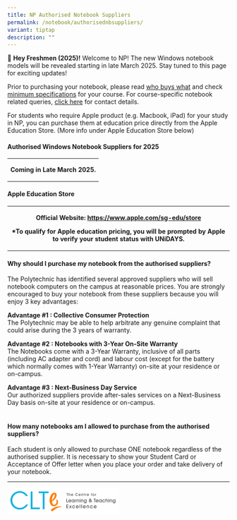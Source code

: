 ```yaml
---
title: NP Authorised Notebook Suppliers
permalink: /notebook/authorisednbsuppliers/
variant: tiptap
description: ""
---
```

<p>🎉 <strong>Hey Freshmen (2025)!</strong> Welcome to NP! The new Windows
notebook models will be revealed starting in late March 2025. Stay tuned
to this page for exciting updates!&nbsp;</p>
<p>Prior to purchasing your notebook, please read <a href="/notebook/whobuyswhat" rel="noopener noreferrer nofollow" target="_blank">who buys what</a> and check <a href="/notebook/specs/" rel="noopener noreferrer nofollow" target="_blank">minimum specifications</a> for
your course. For course-specific notebook related queries, <a href="/notebook/notebook-queries" rel="noopener noreferrer nofollow" target="_blank">click here</a> for
contact details.</p>
<p>For students who require Apple product (e.g. Macbook, iPad) for your study
in NP, you can purchase them at education price directly from the Apple
Education Store. (More info under Apple Education Store below)</p>
<h4>Authorised Windows Notebook Suppliers for 2025</h4>
<table style="minWidth: 25px">
<colgroup>
<col>
</colgroup>
<tbody>
<tr>
<td rowspan="1" colspan="1">
<p><strong>Coming in Late March 2025.</strong>
</p>
</td>
</tr>
</tbody>
</table>
<h4>Apple Education Store</h4>
<table style="minWidth: 75px">
<colgroup>
<col>
<col>
<col>
</colgroup>
<tbody>
<tr>
<th rowspan="1" colspan="3">
<p>Official Website: <a href="https://www.apple.com/sg-edu/store" rel="noopener noreferrer nofollow" target="_blank">https://www.apple.com/sg-edu/store</a>
</p>
<p>*To qualify for Apple education pricing, you will be prompted by Apple
to verify your student status with UNiDAYS.</p>
</th>
</tr>
</tbody>
</table>
<h4>Why should I purchase my notebook from the authorised suppliers?</h4>
<p>The Polytechnic has identified several approved suppliers who will sell
notebook computers on the campus at reasonable prices. You are strongly
encouraged to buy your notebook from these suppliers because you will enjoy
3 key advantages:
<br>
</p>
<p><strong>Advantage #1 : Collective Consumer Protection <br></strong>The
Polytechnic may be able to help arbitrate any genuine complaint that could
arise during the 3 years of warranty.&nbsp;</p>
<p></p>
<p><strong>Advantage #2 : Notebooks with 3-Year On-Site Warranty <br></strong>The
Notebooks come with a 3-Year Warranty, inclusive of all parts (including
AC adapter and cord) and labour cost (except for the battery which normally
comes with 1-Year Warranty) on-site at your residence or on-campus.&nbsp;</p>
<p></p>
<p><strong>Advantage #3 : Next-Business Day Service <br></strong>Our authorized
suppliers provide after-sales services on a Next-Business Day basis on-site
at your residence or on-campus.</p>
<h4><br>How many notebooks am I allowed to purchase from the authorised suppliers?</h4>
<p>Each student is only allowed to purchase ONE notebook regardless of the
authorised supplier. It is necessary to show your Student Card or Acceptance
of Offer letter when you place your order and take delivery of your notebook.</p>
<hr>
<p></p>
<div class="isomer-image-wrapper">
<img style="width: 50%;" height="auto" width="100%" alt="clte" src="/images/CLTE_logo.png">
</div>
<p></p>